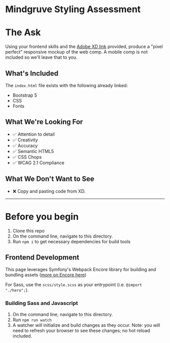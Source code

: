 Mindgruve Styling Assessment
============================

# The Ask

Using your frontend skills and the [Adobe XD link](https://xd.adobe.com/view/7388adbd-4731-4dc9-a402-37bf323ac95d-26db/specs/) provided, produce a "pixel perfect" responsive mockup of the web comp.  A mobile comp is not included so we'll leave that to you.

## What's Included

The `index.html` file exists with the following already linked:
- Bootstrap 5
- CSS
- Fonts

## What We're Looking For

- ✅ Attention to detail
- ✅ Creativity
- ✅ Accuracy
- ✅ Semantic HTML5
- ✅ CSS Chops
- ✅ WCAG 2.1 Compliance

## What We Don't Want to See

- ❌ Copy and pasting code from XD.

---------------------

# Before you begin

1. Clone this repo
2. On the command line, navigate to this directory.
3. Run `npm i` to get necessary dependencies for build tools


## Frontend Development

This page leverages Symfony's Webpack Encore library for building and bundling assets ([more on Encore here](https://symfony.com/doc/current/frontend.html#webpack-encore))

For Sass, use the `scss/style.scss` as your entrypoint (i.e. `@import "./hero";`).

### Building Sass and Javascript

1. On the command line, navigate to this directory.
2. Run `npm run watch`
3. A watcher will initialize and build changes as they occur.  Note: you will need to refresh your browser to see these changes; no hot reload included.